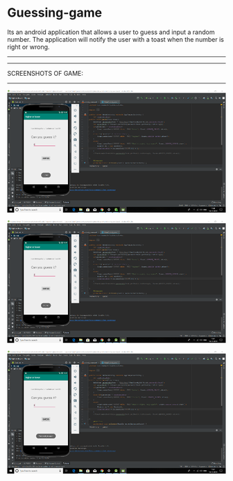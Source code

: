 # Guessing-game
Its an android application that allows a user to guess and input a random number.
The application will notify the user with a toast when the number is right or wrong. 
******************************************************************************************************************************************
**************************************************************************************************************************************************************************************************************************************************************************************
SCREENSHOTS OF GAME:
*******************************************************************************************************************************************
![](Screenshots2/Screenshot%20(27).png)

![](Screenshots2/Screenshot%20(28).png)

![](Screenshots2/Screenshot%20(29).png)
